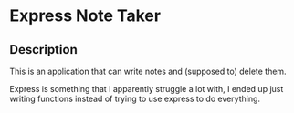 # Express Note Taker

## Description
This is an application that can write notes and (supposed to) delete them.

Express is something that I apparently struggle a lot with, I ended up just writing functions instead of trying to use express to do everything.

